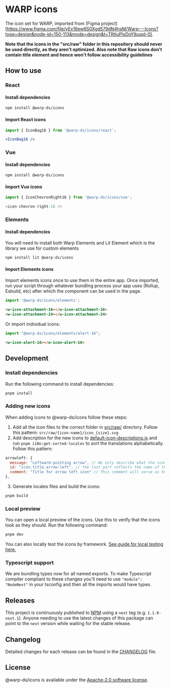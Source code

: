 # WARP icons
The icon set for WARP, imported from (Figma project)[https://www.figma.com/file/yEx16ew6S0Xgd579dN4hsM/Warp---Icons?type=design&node-id=150-113&mode=design&t=TRtIuPlsDoYlbuqd-0].

**Note that the icons in the "src/raw" folder in this repository should never be used directly, as they aren't optimized. Also note that Raw icons don't contain title element and hence won't follow accessibility guidelines**

## How to use

### React

#### Install dependencies

```sh
npm install @warp-ds/icons
```

#### Import React icons

```jsx
import { IconBag16 } from '@warp-ds/icons/react';
```

```jsx
<IconBag16 />
```

### Vue

#### Install dependencies

```sh
npm install @warp-ds/icons
```

#### Import Vue icons

```js
import { IconChevronRight16 } from '@warp-ds/icons/vue';
```

```js
<icon-chevron-right-16 />
```

### Elements

#### Install dependencies

You will need to install both Warp Elements and Lit Element which is the library we use for custom elements

```sh
npm install lit @warp-ds/icons
```

#### Import Elements icons

Import elements icons once to use them in the entire app.
Once imported, run your script through whatever bundling process your app uses (Rollup, Esbuild, etc) after which the component can be used in the page.

```js
import '@warp-ds/icons/elements';
```

```html
<w-icon-attachment-16></w-icon-attachment-16>
<w-icon-attachment-24></w-icon-attachment-24>
```

Or import individual icons:
```js
import "@warp-ds/icons/elements/alert-16";
```

```html
<w-icon-alert-16></w-icon-alert-16>
```

## Development

### Install dependencies

Run the following command to install dependencies:

```bash
pnpm install
```

### Adding new icons

When adding icons to @warp-ds/icons follow these steps:

1. Add all the icon files to the correct folder in [src/raw/](https://github.com/warp-ds/icons/tree/next/src/raw) directory. Follow this pattern: `src/raw/{icon-name}/icon_{size}.svg`
2. Add description for the new icons to [default-icon-descriptions.js](https://github.com/warp-ds/icons/blob/next/default-icon-descriptions.js) and run `pnpm i18n:get-sorted-locales` to sort the translations alphabetically. Follow this pattern:
```js
arrowleft: {
  message: "Leftward-pointing arrow", // We only describe what the icon looks like - not what is its potential purpose.
  id: "icon.title.arrow-left", // the last part reflects the name of the folder
  comment: "Title for arrow left icon" // This comment will serve as help for the internationalisation team to provide correct translation of the icon description
},
```
3. Generate locales files and build the icons:
```bash
pnpm build
```

### Local preview
You can open a local preview of the icons. Use this to verify that the icons look as they should. Run the following command:

```bash
pnpm dev
```

You can also locally test the icons by framework.
[See guide for local testing here.](https://github.com/warp-ds/notes/blob/main/Testing%20changes%20locally%3A%20example%20using%20icons.md)

### Typescript support

We are bundling types now for all named exports. To make Typescript compiler compliant to these changes you'll need to use `"module": "NodeNext"` in your tsconfig and then all the imports would have types.

## Releases

This project is continuously published to [NPM](https://www.npmjs.com/package/@warp-ds/icons) using a `next` tag (e.g. `1.1.0-next.1`).
Anyone needing to use the latest changes of this package can point to the `next` version while waiting for the stable release.

## Changelog

Detailed changes for each release can be found in the [CHANGELOG](CHANGELOG.md) file.


## License

@warp-ds/icons is available under the [Apache-2.0 software license](https://github.com/warp-ds/react/blob/main/LICENSE).